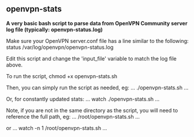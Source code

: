 ## openvpn-stats

**A very basic bash script to parse data from OpenVPN Community server log file (typically: openvpn-status.log)**

Make sure your OpenVPN server.conf file has a line similar to the following:
status /var/log/openvpn/openvpn-status.log

Edit this script and change the 'input_file' variable to match the log file above.

To run the script,
chmod +x openvpn-stats.sh

Then, you can simply run the script as needed, eg:
...
./openvpn-stats.sh
...

Or, for constantly updated stats:
...
watch ./openvpn-stats.sh
...

Note, if you are not in the same directory as the script, you will need to reference the full path, eg:
...
/root/openvpn-stats.sh
...

or
...
watch -n 1 /root/openvpn-stats.sh
...
